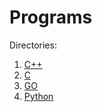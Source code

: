 # Programs

Directories:

1. [C++](https://github.com/Sonichigo/Programs/tree/main/C%2B%2B)
2. [C](https://github.com/Sonichigo/Programs/tree/main/C)
3. [GO](https://github.com/Sonichigo/Programs/tree/main/Go)
4. [Python](https://github.com/Sonichigo/Programs/tree/main/Python)